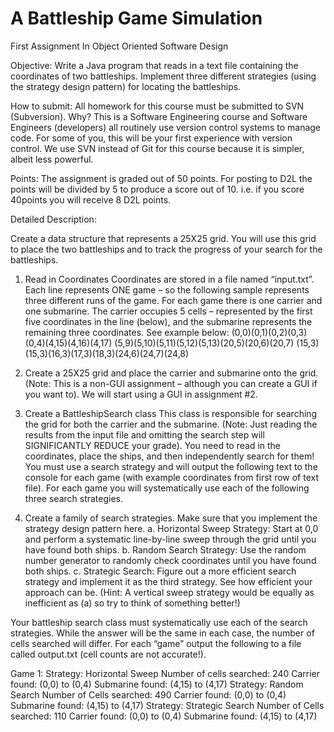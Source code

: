 # A Battleship Game Simulation
First Assignment In Object Oriented Software Design

Objective: Write a Java program that reads in a text file containing the coordinates of two battleships.  Implement three different strategies (using the strategy design pattern) for locating the battleships. 

How to submit:  All homework for this course must be submitted to SVN (Subversion).  Why?  This is a Software Engineering course and Software Engineers (developers) all routinely use version control systems to manage code.  For some of you, this will be your first experience with version control.  We use SVN instead of Git for this course because it is simpler, albeit less powerful.   

Points:  The assignment is graded out of 50 points.  For posting to D2L the points will be divided by 5 to produce a score out of 10. i.e. if you score 40points you will receive 8 D2L points. 

Detailed Description: 

Create a data structure that represents a 25X25 grid.  You will use this grid to place the two battleships and  to track the progress of your search for the battleships.

1. Read in Coordinates Coordinates are stored in a file named “input.txt”.  Each line represents ONE game – so the following sample represents three different runs of the game.  For each game there is one carrier and one submarine.  The carrier occupies 5 cells – represented by the first five coordinates in the line (below), and the submarine represents the remaining three coordinates.   See example below: (0,0)(0,1)(0,2)(0,3)(0,4)(4,15)(4,16)(4,17) (5,9)(5,10)(5,11)(5,12)(5,13)(20,5)(20,6)(20,7) (15,3)(15,3)(16,3)(17,3)(18,3)(24,6)(24,7)(24,8)  

2. Create a 25X25 grid and place the carrier and submarine onto the grid. (Note: This is a non-GUI assignment – although you can create a GUI if you want to).  We will start using 
a GUI in assignment #2.  

3. Create a BattleshipSearch class This class is responsible for searching the grid for both the carrier and the submarine.  (Note: Just reading the results from the input file and omitting the search step will SIGNIFICANTLY REDUCE your grade).   You need to read in the coordinates, place the ships, and then independently search for them!   You must use a search strategy and will output the following text to the console for each game (with example coordinates from first row of text file).  For each game you will systematically use each of the following three search strategies.  

4. Create a family of search strategies. Make sure that you implement the strategy design pattern here. a. Horizontal Sweep Strategy:  Start at 0,0 and perform a systematic line-by-line sweep through the grid until you have found both ships. b. Random Search Strategy:  Use the random number generator to randomly check coordinates until you have found both ships. c. Strategic Search:  Figure out a more efficient search strategy and implement it as the third strategy.   See how efficient your approach can be.  (Hint: A vertical sweep strategy would be equally as inefficient as (a) so try to think of something better!) 

Your battleship search class must systematically use each of the search strategies.  While the answer will be the same in each case, the number of cells searched will differ. 
For each “game” output the following to a file called output.txt (cell counts are not accurate!).   

Game 1: Strategy: Horizontal Sweep Number of cells searched:  240 Carrier found: (0,0) to (0,4)  Submarine found: (4,15) to (4,17) Strategy: Random Search Number of Cells searched: 490 Carrier found: (0,0) to (0,4)  Submarine found: (4,15) to (4,17) Strategy: Strategic Search Number of Cells searched: 110 Carrier found: (0,0) to (0,4)  Submarine found: (4,15) to (4,17)  
